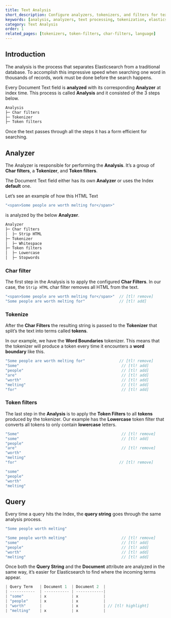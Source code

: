 ```yaml
---
title: Text Analysis
short_description: Configure analyzers, tokenizers, and filters for text processing
keywords: [analysis, analyzers, text processing, tokenization, elasticsearch]
category: Text Analysis
order: 1
related_pages: [tokenizers, token-filters, char-filters, language]
---
```


## Introduction
The analysis is the process that separates Elasticsearch from a traditional database. To accomplish this impressive speed when searching one word in thousands of records, work must be done before the search happens.

Every Document Text field is **analyzed** with its corresponding **Analyzer** at index time. This process is called **Analysis** and it consisted of the 3 steps below. 

```bash
Analysis
├─ Char filters
├─ Tokenizer
├─ Token filters
```

Once the text passes through all the steps it has a form efficient for searching.

## Analyzer
The Analyzer is responsible for performing the **Analysis**. It’s a group of **Char filters**, a **Tokenizer**, and **Token filters**. 

The Document Text field either has its own **Analyzer** or uses the Index **default** one.

Let’s see an example of how this HTML Text

```php
"<span>Some people are worth melting for</span>"
```

is analyzed by the below **Analyzer**.
```bash
Analyzer
├─ Char filters
│  ├─ Strip HTML
├─ Tokenizer
│  ├─ Whitespace
├─ Token filters
│  ├─ Lowercase
│  ├─ Stopwords
```


### Char filter
The first step in the Analysis is to apply the configured **Char Filters**. In our case, the `Strip HTML` char filter removes all HTML from the text.
```php
"<span>Some people are worth melting for</span>"  // [tl! remove]
"Some people are worth melting for"               // [tl! add]
```

### Tokenize
After the **Char Filters** the resulting string is passed to the **Tokenizer** that split’s the text into terms called **tokens**.

In our example, we have the **Word Boundaries** tokenizer. This means that the tokenizer will produce a token every time it encounters a **word boundary** like this.
```php
"Some people are worth melting for"               // [tl! remove]
"Some"                                             // [tl! add]
"people"                                           // [tl! add]
"are"                                              // [tl! add]
"worth"                                            // [tl! add]
"melting"                                          // [tl! add]
"for"                                              // [tl! add]
```

### Token filters
The last step in the **Analysis** is to apply the **Token Filters** to all **tokens** produced by the tokenizer. Our example has the **Lowercase** token filter that converts all tokens to only contain **lowercase** letters.
```php
"Some"                                             // [tl! remove]
"some"                                             // [tl! add]
"people"                                          
"are"                                              // [tl! remove]
"worth"                                           
"melting"                                         
"for"                                             // [tl! remove]
```

```php
"some"                                            
"people"                                          
"worth"                                           
"melting"                                         
```

## Query
Every time a query hits the Index, the **query string** goes through the same analysis process.

```php
"Some people worth melting" 
```

```php
"Some people worth melting"                        // [tl! remove]
"some"                                             // [tl! add]
"people"                                           // [tl! add]
"worth"                                            // [tl! add]
"melting"                                          // [tl! add]
```

Once both the **Query String** and the **Document** attribute are analyzed in the same way, it’s easier for Elasticsearch to find where the incoming terms appear. 
```php
| Query Term   | Document 1  | Document 2  |
| -----------  | ----------- | ------------|
| "some"       | x           | x           |
| "people"     | x           | x           |
| "worth"      |             | x           | // [tl! highlight]
| "melting"    | x           | x           | 
```
